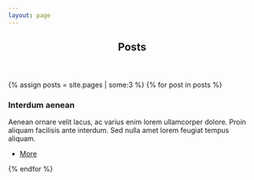 ```yaml
---
layout: page
---
```


<section>
	<header class="major">
		<h2>Posts</h2>
	</header>
	<div class="posts">
		{% assign posts = site.pages | some:3 %}
        {% for post in posts %}
		<article>
			<a href="#" class="image"><img src="assets/images/pic01.jpg" alt="" /></a>
			<h3>Interdum aenean</h3>
			<p>Aenean ornare velit lacus, ac varius enim lorem ullamcorper dolore. Proin aliquam facilisis ante interdum. Sed nulla amet lorem feugiat tempus aliquam.</p>
			<ul class="actions">
				<li><a href="#" class="button">More</a></li>
			</ul>
		</article>
        {% endfor %}
		<!-- {
			"layout"=&gt;"page",
			"title"=&gt;"Adipiscing",
			"content"=&gt;"<h1>WOW ~~~ </h1>\n",
			"dir"=&gt;"/blog/post/",
			"name"=&gt;"adipiscing.md",
			"path"=&gt;"blog/post/adipiscing.md",
			"url"=&gt;"/blog/post/adipiscing.html"
		} -->
	</div>
</section>
